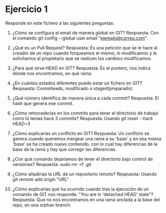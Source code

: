 
Ejercicio 1
===========
Responde en este fichero a las siguientes preguntas: 

1. ¿Cómo se configura el email de manera global en GIT?
Respuesta: Con el comando git config --global user.email "ejemplo@correo.com". 

2. ¿Qué es un Pull Request?
Respuesta: És una petición que se le hace al creador de un repo cuando forqueamos
el mismo, lo modificamos y le solicitamos al propietario que se realicen los cambios 
modificamos. 

3. ¿Para qué sirve HEAD en GIT?
Respuesta: És el puntero, nos indica dónde nos encontramos, en qué rama.

4. ¿En cuántos estados diferentes puede estar un fichero en GIT?
Respuesta: Commiteado, modificado o staged(preparado).

5. ¿Qué número identifica de manera única a cada commit?
Respuesta: El hash que genera ese commit.

6. ¿Cómo retrocederías en los commits para tener el directorio de trabajo como lo tenías hace 3 commits?
Respuesta: Usando git reset --hard HEAD~3

7. ¿Cómo explicarías un conflicto en GIT?
Respuesta: Un conflicto se genera cuando queremos mergear una rama a su 'base' y en
esa misma 'base' se ha creado nuevo contenido, con lo cual hay diferencias de la base de 
la rama y hay que corregir las diferencias.

8. ¿Con qué comando dejaríamos de tener el directorio bajo control de versiones?
Respuesta: sudo rm -rf .git

9. ¿Cómo añadirías la URL de un repositorio remoto?
Respuesta: Usando git remote add origin "URL" 

10. ¿Cómo explicarías qué ha ocurrido cuando tras la ejecución de un comando de GIT nos responde: "You are in 'detached HEAD' state"?
Respuesta: Que no nos encontramos en una rama anclada a la base del repo, en una orphan branch. 
